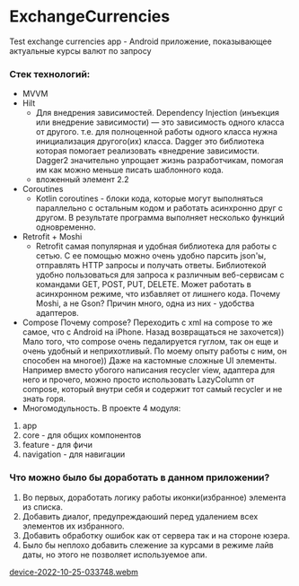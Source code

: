 # ExchangeCurrencies

Test exchange currencies app -  Android приложение, показывающее актуальные курсы валют по запросу


### Стек технологий:

* MVVM
* Hilt
    * Для внедрения зависимостей. Dependency Injection (инъекция или внедрение зависимости) — это зависимость одного класса от другого. т.е. для полноценной работы одного класса нужна инициализация другого(их) класса. Dagger это библиотека которая помогает реализовать «внедрение зависимости. Dagger2 значительно упрощает жизнь разработчикам, помогая им как можно меньше писать шаблонного кода.
    * вложенный элемент 2.2
* Coroutines
    * Kotlin coroutines - блоки кода, которые могут выполняться параллельно с остальным кодом и работать асинхронно друг с другом. В результате программа выполняет несколько функций одновременно.
* Retrofit + Moshi
    * Retrofit самая популярная и удобная библиотека для работы с сетью. С ее помощью можно очень удобно парсить json'ы, отправлять HTTP запросы и получать ответы. 
    Библиотекой удобно пользоваться для запроса к различным веб-сервисам с командами GET, POST, PUT, DELETE. Может работать в асинхронном режиме, что избавляет от лишнего кода.
    Почему Moshi, а не Gson? Причин много, одна из них - удобства адаптеров.
* Compose
Почему compose? Переходить с xml на compose то же самое, что с Android на iPhone. Назад возвращаться не захочется)) Мало того, что compose очень педалируется гуглом, так он еще и очень удобный и неприхотливый. По моему опыту работы с ним, он способен на многое)) Даже на кастомные сложные UI элементы. 
Например вместо убогого написания recycler view, адаптера для него и прочего, можно просто использовать LazyColumn от compose, который внутри себя и содержит тот самый recycler и не знать горя. 
* Многомодульность. 
В проекте 4 модуля:
1. app
2. core - для общих компонентов
3. feature - для фичи
4. navigation - для навигации


### Что можно было бы доработать в данном приложении?

1. Во первых, доработать логику работы иконки(избранное) элемента из списка. 
2. Добавить диалог, предупреждаюший перед удалением всех элементов их избранного. 
3. Добавить обработку ошибок как от сервера так и на стороне юзера.
4. Было бы неплохо добавить слежение за курсами в режиме лайв даты, но этого не позволяет используемое апи.


[device-2022-10-25-033748.webm](https://user-images.githubusercontent.com/44145716/197661896-b5e99d1e-43d0-4e04-b8f6-8775860da228.webm)
